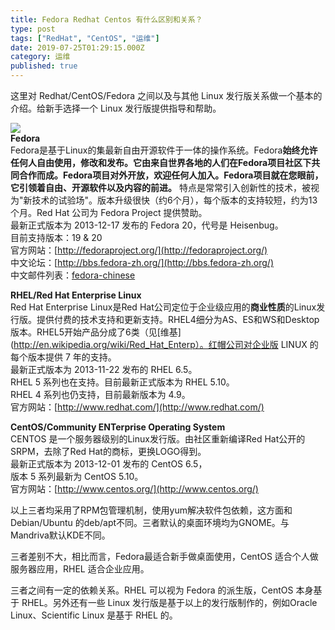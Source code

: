 ```yaml
---
title: Fedora Redhat Centos 有什么区别和关系？
type: post
tags: ["RedHat", "CentOS", "运维"]
date: 2019-07-25T01:29:15.000Z
category: 运维
published: true
---
```


这里对 Redhat/CentOS/Fedora 之间以及与其他 Linux 发行版关系做一个基本的介绍。给新手选择一个 Linux 发行版提供指导和帮助。

![](https://qiniu.bioinit.com/yuque/0/2019/png/126032/1564018188751-ddfd3568-4d40-4ccd-9220-0d05efdaa1c6.png#align=left&display=inline&height=764&originHeight=764&originWidth=593&size=0&status=done&width=593)<br />**Fedora**<br />Fedora是基于Linux的集最新自由开源软件于一体的操作系统。Fedora**始终允许任何人自由使用，修改和发布。**它由来自世界各地的人们在Fedora项目社区下共同合作而成。Fedora项目对外开放，欢迎任何人加入。Fedora项目就在您眼前，它**引领着自由、开源软件以及内容的前进。** 特点是常常引入创新性的技术，被视为"新技术的试验场"。版本升级很快（约6个月），每个版本的支持较短，约为13个月。Red Hat 公司为 Fedora Project 提供赞助。<br />最新正式版本为 2013-12-17 发布的 Fedora 20，代号是 Heisenbug。<br />目前支持版本：19 & 20<br />官方网站：[http://fedoraproject.org/](http://fedoraproject.org/)<br />中文论坛：[http://bbs.fedora-zh.org/](http://bbs.fedora-zh.org/)<br />中文邮件列表：[fedora-chinese](https://admin.fedoraproject.org/mailman/listinfo/chinese)

**RHEL/Red Hat Enterprise Linux**<br />Red Hat Enterprise Linux是Red Hat公司定位于企业级应用的**商业性质**的Linux发行版。提供付费的技术支持和更新支持。RHEL4细分为AS、ES和WS和Desktop版本。RHEL5开始产品分成了6类（见[维基](http://en.wikipedia.org/wiki/Red_Hat_Enterp）。红帽公司对企业版 LINUX 的每个版本提供 7 年的支持。<br />最新正式版本为 2013-11-22 发布的 RHEL 6.5。<br />RHEL 5 系列也在支持。目前最新正式版本为 RHEL 5.10。<br />RHEL 4 系列也仍支持，目前最新版本为 4.9。<br />官方网站：[http://www.redhat.com/](http://www.redhat.com/)

**CentOS/Community ENTerprise Operating System**<br />CENTOS 是一个服务器级别的Linux发行版。由社区重新编译Red Hat公开的SRPM，去除了Red Hat的商标，更换LOGO得到。<br />最新正式版本为 2013-12-01 发布的 CentOS 6.5，<br />版本 5 系列最新为 CentOS 5.10。<br />官方网站：[http://www.centos.org/](http://www.centos.org/)

以上三者均采用了RPM包管理机制，使用yum解决软件包依赖，这方面和Debian/Ubuntu 的deb/apt不同。三者默认的桌面环境均为GNOME。与Mandriva默认KDE不同。

三者差别不大，相比而言，Fedora最适合新手做桌面使用，CentOS 适合个人做服务器应用，RHEL 适合企业应用。

三者之间有一定的依赖关系。RHEL 可以视为 Fedora 的派生版，CentOS 本身基于 RHEL。另外还有一些 Linux 发行版是基于以上的发行版制作的，例如Oracle Linux、Scientific Linux 是基于 RHEL 的。
